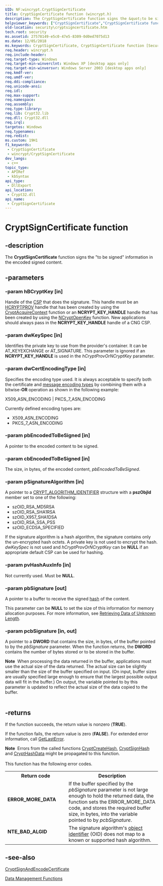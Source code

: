```yaml
---
UID: NF:wincrypt.CryptSignCertificate
title: CryptSignCertificate function (wincrypt.h)
description: The CryptSignCertificate function signs the &quot;to be signed&quot; information in the encoded signed content.
helpviewer_keywords: ["CryptSignCertificate","CryptSignCertificate function [Security]","_crypto2_cryptsigncertificate","security.cryptsigncertificate","wincrypt/CryptSignCertificate"]
old-location: security\cryptsigncertificate.htm
tech.root: security
ms.assetid: 27578149-e5c0-47e5-8309-0d0ed7075d13
ms.date: 12/05/2018
ms.keywords: CryptSignCertificate, CryptSignCertificate function [Security], _crypto2_cryptsigncertificate, security.cryptsigncertificate, wincrypt/CryptSignCertificate
req.header: wincrypt.h
req.include-header: 
req.target-type: Windows
req.target-min-winverclnt: Windows XP [desktop apps only]
req.target-min-winversvr: Windows Server 2003 [desktop apps only]
req.kmdf-ver: 
req.umdf-ver: 
req.ddi-compliance: 
req.unicode-ansi: 
req.idl: 
req.max-support: 
req.namespace: 
req.assembly: 
req.type-library: 
req.lib: Crypt32.lib
req.dll: Crypt32.dll
req.irql: 
targetos: Windows
req.typenames: 
req.redist: 
ms.custom: 19H1
f1_keywords:
 - CryptSignCertificate
 - wincrypt/CryptSignCertificate
dev_langs:
 - c++
topic_type:
 - APIRef
 - kbSyntax
api_type:
 - DllExport
api_location:
 - Crypt32.dll
api_name:
 - CryptSignCertificate
---
```


# CryptSignCertificate function


## -description

The <b>CryptSignCertificate</b> function signs the "to be signed" information in the encoded signed content.

## -parameters

### -param hBCryptKey [in]

Handle of the <a href="https://docs.microsoft.com/windows/desktop/SecGloss/c-gly">CSP</a> that does the signature. This handle must be an <a href="https://docs.microsoft.com/windows/desktop/SecCrypto/hcryptprov">HCRYPTPROV</a> handle that has been created by using the 
<a href="https://docs.microsoft.com/windows/desktop/api/wincrypt/nf-wincrypt-cryptacquirecontexta">CryptAcquireContext</a> function or an <b>NCRYPT_KEY_HANDLE</b> handle that has been created by using the <a href="https://docs.microsoft.com/windows/desktop/api/ncrypt/nf-ncrypt-ncryptopenkey">NCryptOpenKey</a> function. New applications should always pass in the <b>NCRYPT_KEY_HANDLE</b> handle of a CNG CSP.

### -param dwKeySpec [in]

Identifies the private key to use from the provider's container. It can be AT_KEYEXCHANGE or AT_SIGNATURE. This parameter is ignored if an <b>NCRYPT_KEY_HANDLE</b> is used in the <i>hCryptProvOrNCryptKey</i> parameter.

### -param dwCertEncodingType [in]

Specifies the encoding type used. It is always acceptable to specify both the certificate and <a href="https://docs.microsoft.com/windows/desktop/SecGloss/m-gly">message encoding types</a> by combining them with a bitwise-<b>OR</b> operation as shown in the following example:

X509_ASN_ENCODING | PKCS_7_ASN_ENCODING

Currently defined encoding types are:

<ul>
<li>X509_ASN_ENCODING</li>
<li>PKCS_7_ASN_ENCODING</li>
</ul>

### -param pbEncodedToBeSigned [in]

A pointer to the encoded content to be signed.

### -param cbEncodedToBeSigned [in]

The size, in bytes, of the encoded content, <i>pbEncodedToBeSigned</i>.

### -param pSignatureAlgorithm [in]

A pointer to a 
<a href="https://docs.microsoft.com/windows/desktop/api/wincrypt/ns-wincrypt-crypt_algorithm_identifier">CRYPT_ALGORITHM_IDENTIFIER</a> structure with a <b>pszObjId</b> member set to one of the following:

<ul>
<li>szOID_RSA_MD5RSA</li>
<li>szOID_RSA_SHA1RSA</li>
<li>szOID_X957_SHA1DSA</li>
<li>szOID_RSA_SSA_PSS</li>
<li>szOID_ECDSA_SPECIFIED</li>
</ul>
If the signature algorithm is a hash algorithm, the signature contains only the un-encrypted hash octets. A private key is not used to encrypt the hash. <i>dwKeySpec</i> is not used and <i>hCryptProvOrNCryptKey</i> can be <b>NULL</b> if an appropriate default CSP can be used for hashing.

### -param pvHashAuxInfo [in]

Not currently used. Must be <b>NULL</b>.

### -param pbSignature [out]

A pointer to a buffer to receive the signed <a href="https://docs.microsoft.com/windows/desktop/SecGloss/h-gly">hash</a> of the content.

This parameter can be <b>NULL</b> to set the size of this information for memory allocation purposes. For more information, see 
<a href="https://docs.microsoft.com/windows/desktop/SecCrypto/retrieving-data-of-unknown-length">Retrieving Data of Unknown Length</a>.

### -param pcbSignature [in, out]

A pointer to a <b>DWORD</b> that contains the size, in bytes, of the buffer pointed to by the <i>pbSignature</i> parameter. When the function returns, the <b>DWORD</b> contains the number of bytes stored or to be stored in the buffer.

<div class="alert"><b>Note</b>  When processing the data returned in the buffer, applications must use the actual size of the data returned. The actual size can be slightly smaller than the size of the buffer specified on input. (On input, buffer sizes are usually specified large enough to ensure that the largest possible output data will fit in the buffer.) On output, the variable pointed to by this parameter is updated to reflect the actual size of the data copied to the buffer.</div>
<div> </div>

## -returns

If the function succeeds, the return value is nonzero (<b>TRUE</b>).

If the function fails, the return value is zero (<b>FALSE</b>). For extended error information, call 
<a href="https://docs.microsoft.com/windows/desktop/api/errhandlingapi/nf-errhandlingapi-getlasterror">GetLastError</a>.

<div class="alert"><b>Note</b>  Errors from the called functions 
<a href="https://docs.microsoft.com/windows/desktop/api/wincrypt/nf-wincrypt-cryptcreatehash">CryptCreateHash</a>, 
<a href="https://docs.microsoft.com/windows/desktop/api/wincrypt/nf-wincrypt-cryptsignhasha">CryptSignHash</a> and 
<a href="https://docs.microsoft.com/windows/desktop/api/wincrypt/nf-wincrypt-crypthashdata">CryptHashData</a> might be propagated to this function.</div>
<div> </div>
This function has the following error codes.

<table>
<tr>
<th>Return code</th>
<th>Description</th>
</tr>
<tr>
<td width="40%">
<dl>
<dt><b>ERROR_MORE_DATA</b></dt>
</dl>
</td>
<td width="60%">
If the buffer specified by the <i>pbSignature</i> parameter is not large enough to hold the returned data, the function sets the ERROR_MORE_DATA code, and stores the required buffer size, in bytes, into the variable pointed to by <i>pcbSignature</i>.

</td>
</tr>
<tr>
<td width="40%">
<dl>
<dt><b>NTE_BAD_ALGID</b></dt>
</dl>
</td>
<td width="60%">
The signature algorithm's <a href="https://docs.microsoft.com/windows/desktop/SecGloss/o-gly">object identifier</a> (OID) does not map to a known or supported hash algorithm.

</td>
</tr>
</table>

## -see-also

<a href="https://docs.microsoft.com/windows/desktop/api/wincrypt/nf-wincrypt-cryptsignandencodecertificate">CryptSignAndEncodeCertificate</a>



<a href="https://docs.microsoft.com/windows/desktop/SecCrypto/cryptography-functions">Data Management Functions</a>

